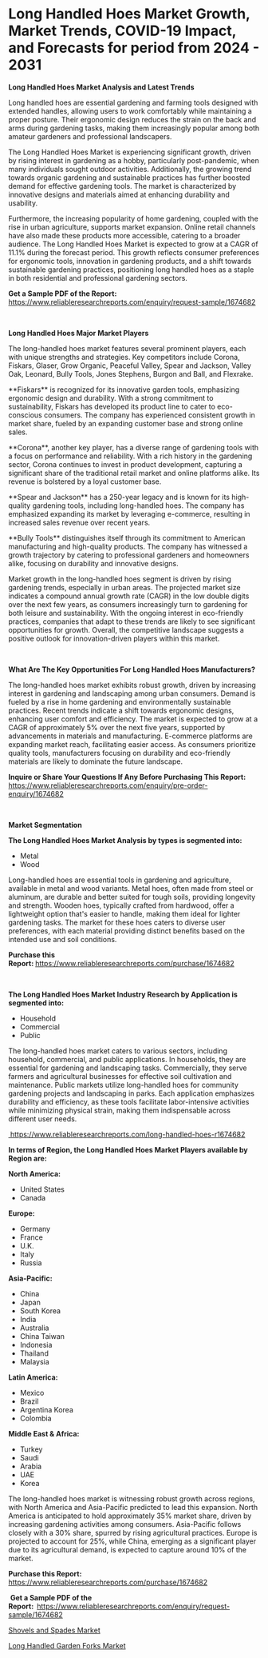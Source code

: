 <p><h1>Long Handled Hoes Market Growth, Market Trends, COVID-19 Impact, and Forecasts for period from 2024 - 2031</h1></p><p><strong>Long Handled Hoes Market Analysis and Latest Trends</strong></p>
<p><p>Long handled hoes are essential gardening and farming tools designed with extended handles, allowing users to work comfortably while maintaining a proper posture. Their ergonomic design reduces the strain on the back and arms during gardening tasks, making them increasingly popular among both amateur gardeners and professional landscapers.</p><p>The Long Handled Hoes Market is experiencing significant growth, driven by rising interest in gardening as a hobby, particularly post-pandemic, when many individuals sought outdoor activities. Additionally, the growing trend towards organic gardening and sustainable practices has further boosted demand for effective gardening tools. The market is characterized by innovative designs and materials aimed at enhancing durability and usability. </p><p>Furthermore, the increasing popularity of home gardening, coupled with the rise in urban agriculture, supports market expansion. Online retail channels have also made these products more accessible, catering to a broader audience. The Long Handled Hoes Market is expected to grow at a CAGR of 11.1% during the forecast period. This growth reflects consumer preferences for ergonomic tools, innovation in gardening products, and a shift towards sustainable gardening practices, positioning long handled hoes as a staple in both residential and professional gardening sectors.</p></p>
<p><strong>Get a Sample PDF of the Report:&nbsp;</strong> <a href="https://www.reliableresearchreports.com/enquiry/request-sample/1674682?utm_campaign=40&utm_medium=2&utm_source=Github&utm_content=ia&utm_term=28122024&utm_id=long-handled-hoes">https://www.reliableresearchreports.com/enquiry/request-sample/1674682</a></p>
<p>&nbsp;</p>
<p><strong>Long Handled Hoes Major Market Players</strong></p>
<p><p>The long-handled hoes market features several prominent players, each with unique strengths and strategies. Key competitors include Corona, Fiskars, Glaser, Grow Organic, Peaceful Valley, Spear and Jackson, Valley Oak, Leonard, Bully Tools, Jones Stephens, Burgon and Ball, and Flexrake.</p><p>**Fiskars** is recognized for its innovative garden tools, emphasizing ergonomic design and durability. With a strong commitment to sustainability, Fiskars has developed its product line to cater to eco-conscious consumers. The company has experienced consistent growth in market share, fueled by an expanding customer base and strong online sales.</p><p>**Corona**, another key player, has a diverse range of gardening tools with a focus on performance and reliability. With a rich history in the gardening sector, Corona continues to invest in product development, capturing a significant share of the traditional retail market and online platforms alike. Its revenue is bolstered by a loyal customer base.</p><p>**Spear and Jackson** has a 250-year legacy and is known for its high-quality gardening tools, including long-handled hoes. The company has emphasized expanding its market by leveraging e-commerce, resulting in increased sales revenue over recent years.</p><p>**Bully Tools** distinguishes itself through its commitment to American manufacturing and high-quality products. The company has witnessed a growth trajectory by catering to professional gardeners and homeowners alike, focusing on durability and innovative designs.</p><p>Market growth in the long-handled hoes segment is driven by rising gardening trends, especially in urban areas. The projected market size indicates a compound annual growth rate (CAGR) in the low double digits over the next few years, as consumers increasingly turn to gardening for both leisure and sustainability. With the ongoing interest in eco-friendly practices, companies that adapt to these trends are likely to see significant opportunities for growth. Overall, the competitive landscape suggests a positive outlook for innovation-driven players within this market.</p></p>
<p>&nbsp;</p>
<p><strong>What Are The Key Opportunities For Long Handled Hoes Manufacturers?</strong></p>
<p><p>The long-handled hoes market exhibits robust growth, driven by increasing interest in gardening and landscaping among urban consumers. Demand is fueled by a rise in home gardening and environmentally sustainable practices. Recent trends indicate a shift towards ergonomic designs, enhancing user comfort and efficiency. The market is expected to grow at a CAGR of approximately 5% over the next five years, supported by advancements in materials and manufacturing. E-commerce platforms are expanding market reach, facilitating easier access. As consumers prioritize quality tools, manufacturers focusing on durability and eco-friendly materials are likely to dominate the future landscape.</p></p>
<p><strong>Inquire or Share Your Questions If Any Before Purchasing This Report:</strong> <a href="https://www.reliableresearchreports.com/enquiry/pre-order-enquiry/1674682?utm_campaign=40&utm_medium=2&utm_source=Github&utm_content=ia&utm_term=28122024&utm_id=long-handled-hoes">https://www.reliableresearchreports.com/enquiry/pre-order-enquiry/1674682</a></p>
<p>&nbsp;</p>
<p><strong>Market Segmentation</strong></p>
<p><strong>The Long Handled Hoes Market Analysis by types is segmented into:</strong></p>
<p><ul><li>Metal</li><li>Wood</li></ul></p>
<p><p>Long-handled hoes are essential tools in gardening and agriculture, available in metal and wood variants. Metal hoes, often made from steel or aluminum, are durable and better suited for tough soils, providing longevity and strength. Wooden hoes, typically crafted from hardwood, offer a lightweight option that's easier to handle, making them ideal for lighter gardening tasks. The market for these hoes caters to diverse user preferences, with each material providing distinct benefits based on the intended use and soil conditions.</p></p>
<p><strong>Purchase this Report:&nbsp;</strong><a href="https://www.reliableresearchreports.com/purchase/1674682?utm_campaign=40&utm_medium=2&utm_source=Github&utm_content=ia&utm_term=28122024&utm_id=long-handled-hoes">https://www.reliableresearchreports.com/purchase/1674682</a></p>
<p>&nbsp;</p>
<p><strong>The Long Handled Hoes Market Industry Research by Application is segmented into:</strong></p>
<p><ul><li>Household</li><li>Commercial</li><li>Public</li></ul></p>
<p><p>The long-handled hoes market caters to various sectors, including household, commercial, and public applications. In households, they are essential for gardening and landscaping tasks. Commercially, they serve farmers and agricultural businesses for effective soil cultivation and maintenance. Public markets utilize long-handled hoes for community gardening projects and landscaping in parks. Each application emphasizes durability and efficiency, as these tools facilitate labor-intensive activities while minimizing physical strain, making them indispensable across different user needs.</p></p>
<p><a href="https://www.reliableresearchreports.com/long-handled-hoes-r1674682?utm_campaign=40&utm_medium=2&utm_source=Github&utm_content=ia&utm_term=28122024&utm_id=long-handled-hoes">&nbsp;https://www.reliableresearchreports.com/long-handled-hoes-r1674682</a></p>
<p><strong>In terms of Region, the Long Handled Hoes Market Players available by Region are:</strong></p>
<p>
    <p> <strong> North America: </strong>
        <ul>
            <li>United States</li>
            <li>Canada</li>
        </ul>
        </p> 
    <p> <strong> Europe: </strong>
        <ul>
            <li>Germany</li>
            <li>France</li>
            <li>U.K.</li>
            <li>Italy</li>
            <li>Russia</li>
        </ul>
        </p> 
    <p> <strong> Asia-Pacific: </strong>
        <ul>
            <li>China</li>
            <li>Japan</li>
            <li>South Korea</li>
            <li>India</li>
            <li>Australia</li>
            <li>China Taiwan</li>
            <li>Indonesia</li>
            <li>Thailand</li>
            <li>Malaysia</li>
        </ul>
        </p> 
    <p> <strong> Latin America: </strong>
        <ul>
            <li>Mexico</li>
            <li>Brazil</li>
            <li>Argentina Korea</li>
            <li>Colombia</li>
        </ul>
        </p> 
    <p> <strong> Middle East & Africa: </strong>
        <ul>
            <li>Turkey</li>
            <li>Saudi</li>
            <li>Arabia</li>
            <li>UAE</li>
            <li>Korea</li>
        </ul>
    </p>
    </p>
<p><p>The long-handled hoes market is witnessing robust growth across regions, with North America and Asia-Pacific predicted to lead this expansion. North America is anticipated to hold approximately 35% market share, driven by increasing gardening activities among consumers. Asia-Pacific follows closely with a 30% share, spurred by rising agricultural practices. Europe is projected to account for 25%, while China, emerging as a significant player due to its agricultural demand, is expected to capture around 10% of the market.</p></p>
<p><strong>Purchase this Report: </strong><a href="https://www.reliableresearchreports.com/purchase/1674682?utm_campaign=40&utm_medium=2&utm_source=Github&utm_content=ia&utm_term=28122024&utm_id=long-handled-hoes">https://www.reliableresearchreports.com/purchase/1674682</a></p>
<p>&nbsp;<strong>Get a Sample PDF of the Report:&nbsp;&nbsp;</strong><a href="https://www.reliableresearchreports.com/enquiry/request-sample/1674682?utm_campaign=40&utm_medium=2&utm_source=Github&utm_content=ia&utm_term=28122024&utm_id=long-handled-hoes">https://www.reliableresearchreports.com/enquiry/request-sample/1674682</a></p>
<p><strong></strong></p>
<p><p><a href="https://github.com/klaassenmackenzie6/Market-Research-Report-List-1/blob/main/shovels-and-spades-market.md?utm_campaign=40&utm_medium=2&utm_source=Github&utm_content=ia&utm_term=28122024&utm_id=long-handled-hoes">Shovels and Spades Market</a></p><p><a href="https://github.com/lvaill871987/Market-Research-Report-List-1/blob/main/long-handled-garden-forks-market.md?utm_campaign=40&utm_medium=2&utm_source=Github&utm_content=ia&utm_term=28122024&utm_id=long-handled-hoes">Long Handled Garden Forks Market</a></p></p>